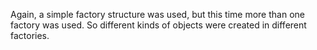 Again, a simple factory structure was used, but this time more than one factory was used. So different kinds of objects were created in different factories.
